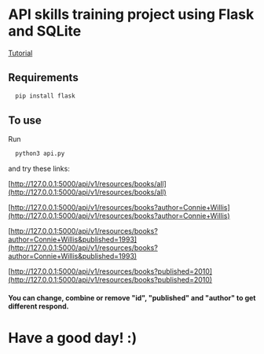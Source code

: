 # API skills training project using Flask and SQLite
[Tutorial](https://programminghistorian.org/en/lessons/creating-apis-with-python-and-flask?fbclid=IwAR20CiG4prQiQFPlUsx38N9NbeoA23mXG_ta37zggiccMiLWE4K9LyFOUzA)

Requirements
----------------------------
```bash
  pip install flask
  ```

To use
----------------------------
Run 
```bash 
  python3 api.py
```
and try these links:

[http://127.0.0.1:5000/api/v1/resources/books/all](http://127.0.0.1:5000/api/v1/resources/books/all)

[http://127.0.0.1:5000/api/v1/resources/books?author=Connie+Willis](http://127.0.0.1:5000/api/v1/resources/books?author=Connie+Willis)

[http://127.0.0.1:5000/api/v1/resources/books?author=Connie+Willis&published=1993](http://127.0.0.1:5000/api/v1/resources/books?author=Connie+Willis&published=1993)

[http://127.0.0.1:5000/api/v1/resources/books?published=2010](http://127.0.0.1:5000/api/v1/resources/books?published=2010)

#### You can change, combine or remove "id", "published" and "author" to get different respond.

# Have a good day! :)
